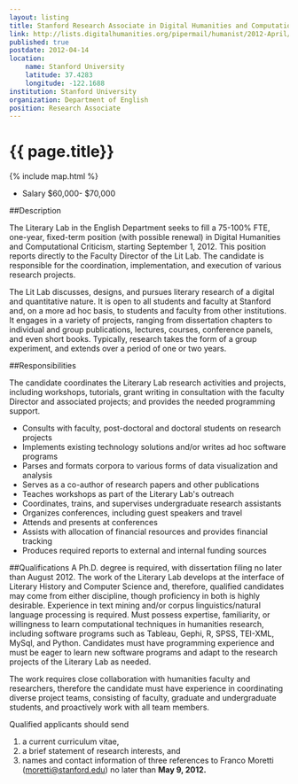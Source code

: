 ```yaml
---
layout: listing
title: Stanford Research Associate in Digital Humanities and Computational Criticism
link: http://lists.digitalhumanities.org/pipermail/humanist/2012-April/003033.html
published: true
postdate: 2012-04-14
location:
    name: Stanford University
    latitude: 37.4283
    longitude: -122.1688
institution: Stanford University
organization: Department of English
position: Research Associate
---
```



# {{ page.title}}

{% include map.html %}



* Salary $60,000- $70,000

##Description

The Literary Lab in the English Department seeks to fill a 75-100% FTE, one-year, fixed-term position (with possible renewal) in Digital Humanities and Computational Criticism, starting September 1, 2012. This position reports directly to the Faculty Director of the Lit Lab. The candidate is responsible for the coordination, implementation, and execution of various research projects.

The Lit Lab discusses, designs, and pursues literary research of a digital and quantitative nature. It is open to all students and faculty at Stanford and, on a more ad hoc basis, to students and faculty from other institutions. It engages in a variety of projects, ranging from dissertation chapters to individual and group publications, lectures, courses, conference panels, and even short books. Typically, research takes the form of a group experiment, and extends over a period of one or two years.


##Responsibilities

The candidate coordinates the Literary Lab research activities and projects, including workshops, tutorials, grant writing in consultation with the faculty Director and associated projects; and provides the needed programming support.

* Consults with faculty, post-doctoral and doctoral students on research projects
* Implements existing technology solutions and/or writes ad hoc software programs
* Parses and formats corpora to various forms of data visualization and analysis
* Serves as a co-author of research papers and other publications
* Teaches workshops as part of the Literary Lab's outreach
* Coordinates, trains, and supervises undergraduate research assistants
* Organizes conferences, including guest speakers and travel
* Attends and presents at conferences
* Assists with allocation of financial resources and provides financial tracking
* Produces required reports to external and internal funding sources

##Qualifications
A Ph.D. degree is required, with dissertation filing no later than August 2012. The work of the Literary Lab develops at the interface of Literary History and Computer Science and, therefore, qualified candidates may come from either discipline, though proficiency in both is highly desirable. Experience in text mining and/or corpus linguistics/natural language processing is required. Must possess expertise, familiarity, or willingness to learn computational techniques in humanities research, including software programs such as Tableau, Gephi, R, SPSS, TEI-XML, MySql, and Python. Candidates must have programming experience and must be eager to learn new software programs and adapt to the research projects of the Literary Lab as needed.

The work requires close collaboration with humanities faculty and researchers, therefore the candidate must have experience in coordinating diverse project teams, consisting of faculty, graduate and undergraduate students, and proactively work with all team members.


Qualified applicants should send 
1) a current curriculum vitae, 
2) a brief statement of research interests, and 
3) names and contact information of three references to Franco Moretti (moretti@stanford.edu) no later than **May 9, 2012.**